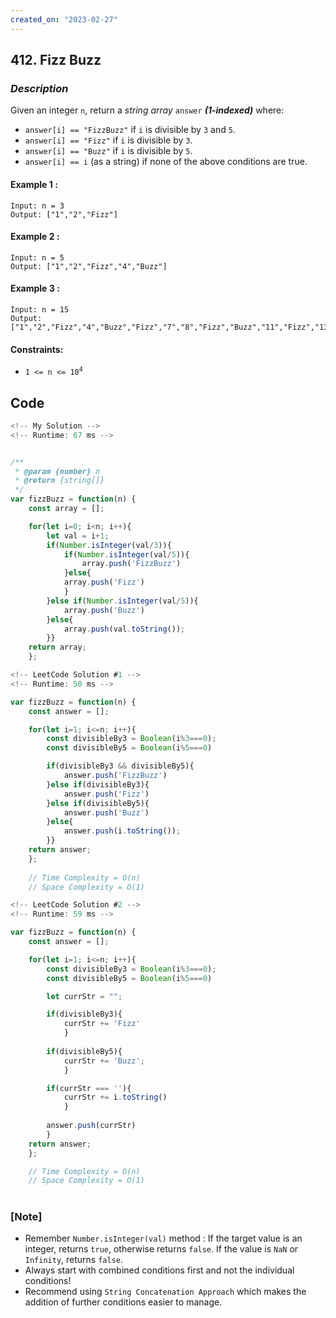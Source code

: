 ```yaml
---
created_on: "2023-02-27"
---
```


## 412. Fizz Buzz


### _Description_

Given an integer `n`, return a <i>string array</i> `answer` <strong>_(1-indexed)_</strong> where:

- `answer[i] == "FizzBuzz"` if `i` is divisible by `3` and `5`.
- `answer[i] == "Fizz"` if `i` is divisible by `3`.
- `answer[i] == "Buzz"` if `i` is divisible by `5`.
- `answer[i] == i` (as a string) if none of the above conditions are true.


#### Example 1 :
```
Input: n = 3
Output: ["1","2","Fizz"]
```

#### Example 2 :
```
Input: n = 5
Output: ["1","2","Fizz","4","Buzz"]
```

#### Example 3 :
```
Input: n = 15
Output: ["1","2","Fizz","4","Buzz","Fizz","7","8","Fizz","Buzz","11","Fizz","13","14","FizzBuzz"]
```

#### Constraints:

- <code>1 <= n <= 10<sup>4</sup></code>


## Code

```JavaScript
<!-- My Solution -->
<!-- Runtime: 67 ms -->


/**
 * @param {number} n
 * @return {string[]}
 */
var fizzBuzz = function(n) {
    const array = [];

    for(let i=0; i<n; i++){
        let val = i+1;
        if(Number.isInteger(val/3)){
            if(Number.isInteger(val/5)){
                array.push('FizzBuzz')
            }else{
            array.push('Fizz')
            }
        }else if(Number.isInteger(val/5)){
            array.push('Buzz')
        }else{
            array.push(val.toString());
        }}
    return array;
    };
```

```JavaScript
<!-- LeetCode Solution #1 -->
<!-- Runtime: 50 ms -->

var fizzBuzz = function(n) {
    const answer = [];

    for(let i=1; i<=n; i++){
        const divisibleBy3 = Boolean(i%3===0);
        const divisibleBy5 = Boolean(i%5===0)

        if(divisibleBy3 && divisibleBy5){
            answer.push('FizzBuzz')
        }else if(divisibleBy3){
            answer.push('Fizz')
        }else if(divisibleBy5){
            answer.push('Buzz')
        }else{
            answer.push(i.toString());
        }}
    return answer;
    };
    
    // Time Complexity = O(n)
    // Space Complexity = O(1)

```

```JavaScript
<!-- LeetCode Solution #2 -->
<!-- Runtime: 59 ms -->

var fizzBuzz = function(n) {
    const answer = [];

    for(let i=1; i<=n; i++){
        const divisibleBy3 = Boolean(i%3===0);
        const divisibleBy5 = Boolean(i%5===0)

        let currStr = "";

        if(divisibleBy3){
            currStr += 'Fizz'
            }
            
        if(divisibleBy5){
            currStr += 'Buzz';
            }

        if(currStr === ''){
            currStr += i.toString()
            }
        
        answer.push(currStr)
        }
    return answer;
    };

    // Time Complexity = O(n)
    // Space Complexity = O(1)

```

#

### [Note]
- Remember `Number.isInteger(val)` method : 
If the target value is an integer, returns `true`, otherwise returns `false`. If the value is `NaN` or `Infinity`, returns `false`.
- Always start with combined conditions first and not the individual conditions!
- Recommend using `String Concatenation Approach` which makes the addition of further conditions easier to manage.

